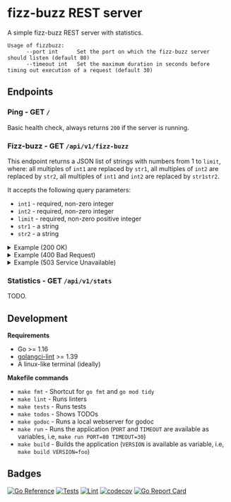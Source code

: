 # fizz-buzz REST server

A simple fizz-buzz REST server with statistics.

```
Usage of fizzbuzz:
      --port int      Set the port on which the fizz-buzz server should listen (default 80)
      --timeout int   Set the maximum duration in seconds before timing out execution of a request (default 30)
```

## Endpoints
 
### Ping - GET `/`

Basic health check, always returns `200` if the server is running.

### Fizz-buzz - GET `/api/v1/fizz-buzz`

This endpoint returns a JSON list of strings with numbers from 1 to `limit`, where: 
all multiples of `int1` are replaced by `str1`, all multiples of `int2` are replaced by `str2`, 
all multiples of `int1` and `int2` are replaced by `str1str2`.

It accepts the following query parameters:

* `int1` - required, non-zero integer
* `int2` - required, non-zero integer
* `limit` - required, non-zero positive integer
* `str1` - a string
* `str2` - a string

<details>
    <summary>Example (200 OK)</summary>

`/api/v1/fizz-buzz?int1=2&int2=3&limit=10&str1=foo&str2=bar`

```json
["1","foo","bar","foo","5","foobar","7","foo","bar","foo"]
```
</details>

<details>
    <summary>Example (400 Bad Request)</summary>

`/api/v1/fizz-buzz?int1=2&int2=0&limit=10&str1=foo&str2=bar`

```json
{"message":"zero int1 and/or int2"}
```
</details>

<details>
    <summary>Example (503 Service Unavailable)</summary>

```json
{"message":"context deadline exceeded"}
```
</details>

### Statistics - GET `/api/v1/stats`

TODO.

## Development

**Requirements**

* Go >= 1.16
* [golangci-lint](https://golangci-lint.run/) >= 1.39
* A linux-like terminal (ideally)

**Makefile commands**

* `make fmt` - Shortcut for `go fmt` and `go mod tidy`
* `make lint` - Runs linters
* `make tests` - Runs tests
* `make todos` - Shows TODOs
* `make godoc` - Runs a local webserver for godoc
* `make run` - Runs the application (`PORT` and `TIMEOUT` are available as variables, i.e, `make run PORT=80 TIMEOUT=30`)
* `make build` - Builds the application (`VERSION` is available as variable, i.e, `make build VERSION=foo`)

## Badges

[![Go Reference](https://pkg.go.dev/badge/github.com/gulien/fizz-buzz.svg)](https://pkg.go.dev/github.com/gulien/fizz-buzz)
[![Tests](https://github.com/gulien/fizz-buzz/actions/workflows/tests.yml/badge.svg)](https://github.com/gulien/fizz-buzz/actions/workflows/tests.yml)
[![Lint](https://github.com/gulien/fizz-buzz/actions/workflows/lint.yml/badge.svg)](https://github.com/gulien/fizz-buzz/actions/workflows/lint.yml)
[![codecov](https://codecov.io/gh/gulien/fizz-buzz/branch/master/graph/badge.svg?token=60U5BV3JM8)](https://codecov.io/gh/gulien/fizz-buzz)
[![Go Report Card](https://goreportcard.com/badge/github.com/gulien/fizz-buzz)](https://goreportcard.com/report/github.com/gulien/fizz-buzz)